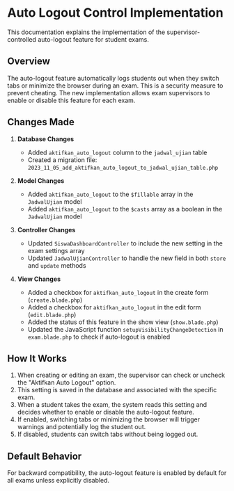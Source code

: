 # Auto Logout Control Implementation

This documentation explains the implementation of the supervisor-controlled auto-logout feature for student exams.

## Overview

The auto-logout feature automatically logs students out when they switch tabs or minimize the browser during an exam. This is a security measure to prevent cheating. The new implementation allows exam supervisors to enable or disable this feature for each exam.

## Changes Made

1. **Database Changes**

    - Added `aktifkan_auto_logout` column to the `jadwal_ujian` table
    - Created a migration file: `2023_11_05_add_aktifkan_auto_logout_to_jadwal_ujian_table.php`

2. **Model Changes**

    - Added `aktifkan_auto_logout` to the `$fillable` array in the `JadwalUjian` model
    - Added `aktifkan_auto_logout` to the `$casts` array as a boolean in the `JadwalUjian` model

3. **Controller Changes**

    - Updated `SiswaDashboardController` to include the new setting in the exam settings array
    - Updated `JadwalUjianController` to handle the new field in both `store` and `update` methods

4. **View Changes**
    - Added a checkbox for `aktifkan_auto_logout` in the create form (`create.blade.php`)
    - Added a checkbox for `aktifkan_auto_logout` in the edit form (`edit.blade.php`)
    - Added the status of this feature in the show view (`show.blade.php`)
    - Updated the JavaScript function `setupVisibilityChangeDetection` in `exam.blade.php` to check if auto-logout is enabled

## How It Works

1. When creating or editing an exam, the supervisor can check or uncheck the "Aktifkan Auto Logout" option.
2. This setting is saved in the database and associated with the specific exam.
3. When a student takes the exam, the system reads this setting and decides whether to enable or disable the auto-logout feature.
4. If enabled, switching tabs or minimizing the browser will trigger warnings and potentially log the student out.
5. If disabled, students can switch tabs without being logged out.

## Default Behavior

For backward compatibility, the auto-logout feature is enabled by default for all exams unless explicitly disabled.
